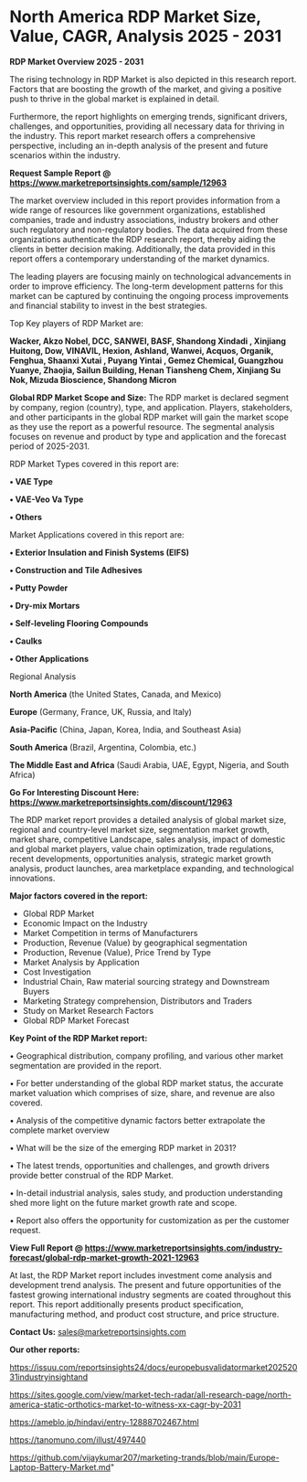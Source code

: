 # North America RDP Market Size, Value, CAGR, Analysis 2025 - 2031

<Strong> RDP Market Overview 2025 - 2031</strong>

The rising technology in RDP Market is also depicted in this research report. Factors that are boosting the growth of the market, and giving a positive push to thrive in the global market is explained in detail.

Furthermore, the report highlights on emerging trends, significant drivers, challenges, and opportunities, providing all necessary data for thriving in the industry. This report market research offers a comprehensive perspective, including an in-depth analysis of the present and future scenarios within the industry.

<strong>Request Sample Report @ <a href=https://www.marketreportsinsights.com/sample/12963>https://www.marketreportsinsights.com/sample/12963</a></strong>

The market overview included in this report provides information from a wide range of resources like government organizations, established companies, trade and industry associations, industry brokers and other such regulatory and non-regulatory bodies. The data acquired from these organizations authenticate the RDP research report, thereby aiding the clients in better decision making. Additionally, the data provided in this report offers a contemporary understanding of the market dynamics.

The leading players are focusing mainly on technological advancements in order to improve efficiency. The long-term development patterns for this market can be captured by continuing the ongoing process improvements and financial stability to invest in the best strategies.

Top Key players of RDP Market are:

<strong>Wacker, Akzo Nobel, DCC, SANWEI, BASF, Shandong Xindadi , Xinjiang Huitong, Dow, VINAVIL, Hexion, Ashland, Wanwei, Acquos, Organik, Fenghua, Shaanxi Xutai , Puyang Yintai , Gemez Chemical, Guangzhou Yuanye, Zhaojia, Sailun Building, Henan Tiansheng Chem, Xinjiang Su Nok, Mizuda Bioscience, Shandong Micron</strong>

<strong><b>Global RDP Market Scope and Size:</b></strong>
The RDP market is declared segment by company, region (country), type, and application. Players, stakeholders, and other participants in the global RDP market will gain the market scope as they use the report as a powerful resource. The segmental analysis focuses on revenue and product by type and application and the forecast period of 2025-2031.

RDP Market Types covered in this report are:

<strong>• VAE Type

• VAE-Veo Va Type

• Others</strong>

Market Applications covered in this report are:

<strong>• Exterior Insulation and Finish Systems (EIFS)

• Construction and Tile Adhesives

• Putty Powder

• Dry-mix Mortars

• Self-leveling Flooring Compounds

• Caulks

• Other Applications</strong> 

Regional Analysis

<strong>North America</strong> (the United States, Canada, and Mexico)

<strong>Europe</strong> (Germany, France, UK, Russia, and Italy)

<strong>Asia-Pacific</strong> (China, Japan, Korea, India, and Southeast Asia)

<strong>South America</strong> (Brazil, Argentina, Colombia, etc.)

<strong>The Middle East and Africa</strong> (Saudi Arabia, UAE, Egypt, Nigeria, and South Africa)

<strong>Go For Interesting Discount Here: <a href=https://www.marketreportsinsights.com/discount/12963>https://www.marketreportsinsights.com/discount/12963</a></strong>

The RDP market report provides a detailed analysis of global market size, regional and country-level market size, segmentation market growth, market share, competitive Landscape, sales analysis, impact of domestic and global market players, value chain optimization, trade regulations, recent developments, opportunities analysis, strategic market growth analysis, product launches, area marketplace expanding, and technological innovations.

<strong><b>Major factors covered in the report:</b></strong>
<ul>
  <li>Global RDP Market </li>
  <li>Economic Impact on the Industry</li>
  <li>Market Competition in terms of Manufacturers</li>
  <li>Production, Revenue (Value) by geographical segmentation</li>
  <li>Production, Revenue (Value), Price Trend by Type</li>
  <li>Market Analysis by Application</li>
  <li>Cost Investigation</li>
  <li>Industrial Chain, Raw material sourcing strategy and Downstream Buyers</li>
  <li>Marketing Strategy comprehension, Distributors and Traders</li>
  <li>Study on Market Research Factors</li>
  <li>Global RDP Market Forecast</li>
</ul>

<strong><b>Key Point of the RDP Market report:</b></strong>

• Geographical distribution, company profiling, and various other market segmentation are provided in the report.

• For better understanding of the global RDP market status, the accurate market valuation which comprises of size, share, and revenue are also covered.

• Analysis of the competitive dynamic factors better extrapolate the complete market overview

• What will be the size of the emerging RDP market in 2031?

• The latest trends, opportunities and challenges, and growth drivers provide better construal of the RDP Market.

• In-detail industrial analysis, sales study, and production understanding shed more light on the future market growth rate and scope.

• Report also offers the opportunity for customization as per the customer request.

<strong><b>View Full Report @ <a href=https://www.marketreportsinsights.com/industry-forecast/global-rdp-market-growth-2021-12963>https://www.marketreportsinsights.com/industry-forecast/global-rdp-market-growth-2021-12963</a></b></strong>


At last, the RDP Market report includes investment come analysis and development trend analysis. The present and future opportunities of the fastest growing international industry segments are coated throughout this report. This report additionally presents product specification, manufacturing method, and product cost structure, and price structure.

<strong>Contact Us:</strong>
sales@marketreportsinsights.com

<strong>Our other reports:</strong>

<a href=https://issuu.com/reportsinsights24/docs/europebusvalidatormarket20252031industryinsightand>https://issuu.com/reportsinsights24/docs/europebusvalidatormarket20252031industryinsightand</a>

<a href=https://sites.google.com/view/market-tech-radar/all-research-page/north-america-static-orthotics-market-to-witness-xx-cagr-by-2031>https://sites.google.com/view/market-tech-radar/all-research-page/north-america-static-orthotics-market-to-witness-xx-cagr-by-2031</a>

<a href=https://ameblo.jp/hindavi/entry-12888702467.html>https://ameblo.jp/hindavi/entry-12888702467.html</a>

<a href=https://tanomuno.com/illust/497440>https://tanomuno.com/illust/497440</a>

<a href=https://github.com/vijaykumar207/marketing-trands/blob/main/Europe-Laptop-Battery-Market.md>https://github.com/vijaykumar207/marketing-trands/blob/main/Europe-Laptop-Battery-Market.md</a>"
